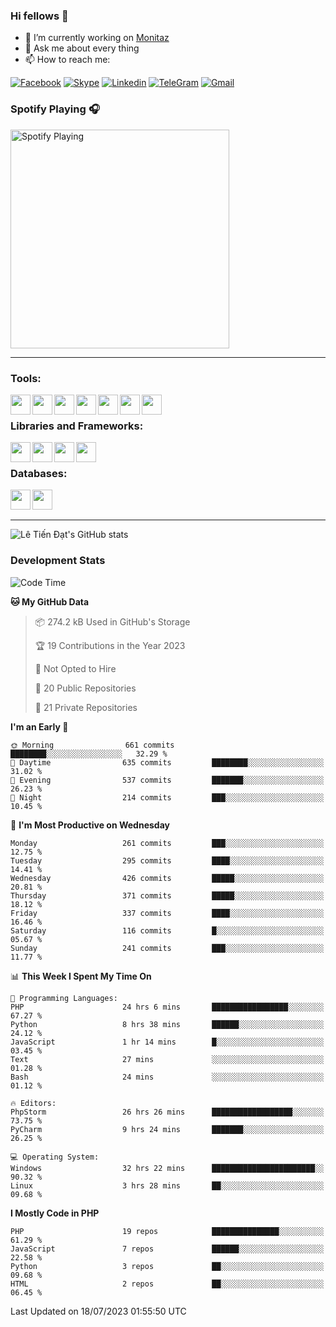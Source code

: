 ### Hi fellows 👋
- 🔭 I’m currently working on [Monitaz](https://monitaz.com/)
- 💬 Ask me about every thing
- 📫 How to reach me:

[![Facebook](https://img.shields.io/badge/Facebook-0000FF?logo=facebook&logoColor=white)](https://www.facebook.com/le.dat155)
[![Skype](https://img.shields.io/badge/Skype-blue?logo=skype&logoColor=white)](https://join.skype.com/invite/lr2sd8ZndbWr)
[![Linkedin](https://img.shields.io/badge/LinkedIn-0A66C2?logo=linkedin)](https://www.linkedin.com/in/ti%E1%BA%BFn-%C4%91%E1%BA%A1t-l%C3%AA-ba267a232/)
[![TeleGram](https://img.shields.io/badge/telegram-EF0EFF?logo=telegram)](https://t.me/subibi1505)
[![Gmail](https://img.shields.io/badge/Gmail-green?logo=gmail)](mailto:tiendat15599.dev@gmail.com)

### Spotify Playing 🎧
[<img src="https://tiendat-spotify.vercel.app/api/spotify" alt="Spotify Playing" width="350" />](https://open.spotify.com/user/21wi7t5t4zyugx5mgetrdo7xa)

---

### Tools:
<img align='left' height="32" width="32" src="https://upload.wikimedia.org/wikipedia/commons/thumb/c/c9/PhpStorm_Icon.svg/2048px-PhpStorm_Icon.svg.png">
<img align='left' height="32" width="32" src="https://upload.wikimedia.org/wikipedia/commons/thumb/1/1d/PyCharm_Icon.svg/1200px-PyCharm_Icon.svg.png">
<img align='left' height="32" width="32" src="https://cdn2.iconfinder.com/data/icons/pack1-baco-flurry-icons-style/512/XAMPP.png">
<img align='left' height="32" width="32" src="https://www.docker.com/wp-content/uploads/2022/03/vertical-logo-monochromatic.png">
<img align='left' height="32" width="32" src="https://www.mamp.info/images/icons/mamp-pro.png">
<img align='left' height="32" width="32" src="https://www.puttygen.com/wp-content/uploads/2019/05/Termius.png">
<img align='left' height="32" width="32" src="https://1475031.s21i.faiusr.com/4/1/ABUIABAEGAAg3dWc8AUoq7a8hAIwgAg4gAg.png">
<br>

### Libraries and Frameworks:
<img align='left' height="32" width="32" src="https://i0.wp.com/phocode.com/wp-content/uploads/2019/11/scrapyLogo.png?fit=300%2C300&ssl=1&w=640">
<img align='left' height="32" width="32" src="https://upload.wikimedia.org/wikipedia/commons/thumb/9/9a/Laravel.svg/985px-Laravel.svg.png">
<img align='left' height="32" width="32" src="https://cdn.worldvectorlogo.com/logos/codeigniter.svg">
<img align='left' height="32" width="32" src="https://upload.wikimedia.org/wikipedia/commons/thumb/e/ea/Zend-framework.svg/2560px-Zend-framework.svg.png">
<br>

### Databases:
<img align='left' height="32" width="32" src="https://download.logo.wine/logo/MySQL/MySQL-Logo.wine.png">
<img align='left' height="32" width="32" src="https://seeklogo.com/images/E/elasticsearch-logo-C75C4578EC-seeklogo.com.png">

<br>
<br>

---
![Lê Tiến Đạt's GitHub stats](https://github-readme-stats-self-iota.vercel.app/api?username=tiendat15599&show_icons=true&theme=tokyonight)
### Development Stats


<!--START_SECTION:waka-->
![Code Time](http://img.shields.io/badge/Code%20Time-266%20hrs%207%20mins-blue)

**🐱 My GitHub Data** 

> 📦 274.2 kB Used in GitHub's Storage 
 > 
> 🏆 19 Contributions in the Year 2023
 > 
> 🚫 Not Opted to Hire
 > 
> 📜 20 Public Repositories 
 > 
> 🔑 21 Private Repositories 
 > 
**I'm an Early 🐤** 

```text
🌞 Morning                661 commits         ████████░░░░░░░░░░░░░░░░░   32.29 % 
🌆 Daytime                635 commits         ████████░░░░░░░░░░░░░░░░░   31.02 % 
🌃 Evening                537 commits         ███████░░░░░░░░░░░░░░░░░░   26.23 % 
🌙 Night                  214 commits         ███░░░░░░░░░░░░░░░░░░░░░░   10.45 % 
```
📅 **I'm Most Productive on Wednesday** 

```text
Monday                   261 commits         ███░░░░░░░░░░░░░░░░░░░░░░   12.75 % 
Tuesday                  295 commits         ████░░░░░░░░░░░░░░░░░░░░░   14.41 % 
Wednesday                426 commits         █████░░░░░░░░░░░░░░░░░░░░   20.81 % 
Thursday                 371 commits         █████░░░░░░░░░░░░░░░░░░░░   18.12 % 
Friday                   337 commits         ████░░░░░░░░░░░░░░░░░░░░░   16.46 % 
Saturday                 116 commits         █░░░░░░░░░░░░░░░░░░░░░░░░   05.67 % 
Sunday                   241 commits         ███░░░░░░░░░░░░░░░░░░░░░░   11.77 % 
```


📊 **This Week I Spent My Time On** 

```text
💬 Programming Languages: 
PHP                      24 hrs 6 mins       █████████████████░░░░░░░░   67.27 % 
Python                   8 hrs 38 mins       ██████░░░░░░░░░░░░░░░░░░░   24.12 % 
JavaScript               1 hr 14 mins        █░░░░░░░░░░░░░░░░░░░░░░░░   03.45 % 
Text                     27 mins             ░░░░░░░░░░░░░░░░░░░░░░░░░   01.28 % 
Bash                     24 mins             ░░░░░░░░░░░░░░░░░░░░░░░░░   01.12 % 

🔥 Editors: 
PhpStorm                 26 hrs 26 mins      ██████████████████░░░░░░░   73.75 % 
PyCharm                  9 hrs 24 mins       ███████░░░░░░░░░░░░░░░░░░   26.25 % 

💻 Operating System: 
Windows                  32 hrs 22 mins      ███████████████████████░░   90.32 % 
Linux                    3 hrs 28 mins       ██░░░░░░░░░░░░░░░░░░░░░░░   09.68 % 
```

**I Mostly Code in PHP** 

```text
PHP                      19 repos            ███████████████░░░░░░░░░░   61.29 % 
JavaScript               7 repos             ██████░░░░░░░░░░░░░░░░░░░   22.58 % 
Python                   3 repos             ██░░░░░░░░░░░░░░░░░░░░░░░   09.68 % 
HTML                     2 repos             ██░░░░░░░░░░░░░░░░░░░░░░░   06.45 % 
```




 Last Updated on 18/07/2023 01:55:50 UTC
<!--END_SECTION:waka-->
